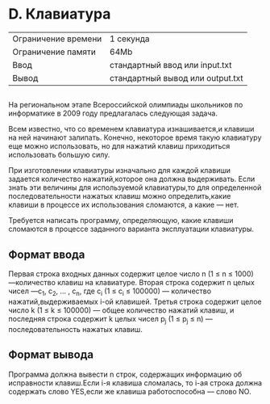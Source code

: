 <div class="problem-statement">
   <div class="header">
      <h1 class="title">D. Клавиатура</h1>
      <table>
         <tr class="time-limit">
            <td class="property-title">Ограничение времени</td>
            <td>1&nbsp;секунда</td>
         </tr>
         <tr class="memory-limit">
            <td class="property-title">Ограничение памяти</td>
            <td>64Mb</td>
         </tr>
         <tr class="input-file">
            <td class="property-title">Ввод</td>
            <td colspan="1">стандартный ввод или input.txt</td>
         </tr>
         <tr class="output-file">
            <td class="property-title">Вывод</td>
            <td colspan="1">стандартный вывод или output.txt</td>
         </tr>
      </table>
   </div>
   <h2></h2>
   <div class="legend"><span style="">
         <p>На региональном этапе Всероссийской олимпиады школьников по информатике в 2009 году предлагалась следующая задача. </p></span><p>Всем известно, что со временем клавиатура изнашивается,и клавиши на ней начинают залипать. Конечно, некоторое время такую
         клавиатуру еще можно использовать, но для нажатий клавиш приходиться использовать большую силу.
      </p>
      <p>При изготовлении клавиатуры изначально для каждой клавиши задается количество нажатий,которое она должна выдерживать. Если
         знать эти величины для используемой клавиатуры,то для определенной последовательности нажатых клавиш можно определить,какие
         клавиши в процессе их использования сломаются, а какие — нет.
      </p>      
      <p>Требуется написать программу, определяющую, какие клавиши сломаются в процессе заданного варианта эксплуатации клавиатуры.
      </p>
      <p></p>
   </div>
   <h2>Формат ввода</h2>
   <div class="input-specification"><span style="">
         <p>Первая строка входных данных содержит целое число <span class="tex-math-text">n</span> (<span class="tex-math-text">1 &le; n &le; 1000</span>) —количество клавиш на клавиатуре. Вторая строка содержит <span class="tex-math-text">n</span> целых чисел —<span class="tex-math-text">с<sub>1</sub></span>, <span class="tex-math-text">с<sub>2</sub></span>, … , <span class="tex-math-text">с<sub>n</sub></span>, где <span class="tex-math-text">с<sub>i</sub></span> (<span class="tex-math-text">1 &le; c<sub>i</sub> &le; 100000</span>) — количество нажатий,выдерживаемых <span class="tex-math-text">i</span>-ой клавишей. Третья строка содержит целое число <span class="tex-math-text">k</span> (<span class="tex-math-text">1 &le; k &le; 100000</span>) — общее количество нажатий клавиш, и последняя строка содержит <span class="tex-math-text">k</span> целых чисел <span class="tex-math-text">p<sub>j</sub></span> (<span class="tex-math-text">1 &le; p<sub>j</sub> &le; n</span>) — последовательность нажатых клавиш.
         </p></span><p></p>
   </div>
   <h2>Формат вывода</h2>
   <div class="output-specification"><span style="">
         <p>Программа должна вывести n строк, содержащих информацию об исправности клавиш.Если <span class="tex-math-text">i</span>-я клавиша сломалась, то <span class="tex-math-text">i</span>-ая строка должна содержать слово YES,если же клавиша работоспособна — слово NO.
         </p></span><p></p>
   </div>
